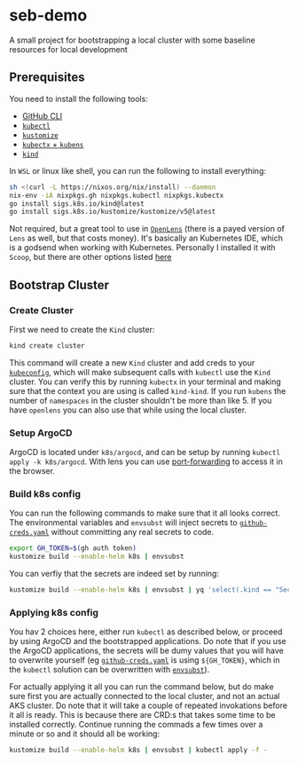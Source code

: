 # seb-demo

A small project for bootstrapping a local cluster with some baseline resources for local development

## Prerequisites

You need to install the following tools:

* [GitHub CLI](https://github.com/cli/cli)
* [``kubectl``](https://kubernetes.io/docs/tasks/tools/#kubectl)
* [`kustomize`](https://kubectl.docs.kubernetes.io/installation/kustomize/)
* [`kubectx` + `kubens`](https://github.com/ahmetb/kubectx)
* [`kind`](https://kubernetes.io/docs/tasks/tools/#kind)

In `WSL` or linux like shell, you can run the following to install everything:

```sh
sh <(curl -L https://nixos.org/nix/install) --daemon
nix-env -iA nixpkgs.gh nixpkgs.kubectl nixpkgs.kubectx
go install sigs.k8s.io/kind@latest
go install sigs.k8s.io/kustomize/kustomize/v5@latest
```

Not required, but a great tool to use in [``OpenLens``](https://github.com/MuhammedKalkan/OpenLens) (there is a payed version of `Lens` as well, but that costs money). It's basically an Kubernetes IDE, which is a godsend when working with Kubernetes. Personally I installed it with `Scoop`, but there are other options listed [here](https://github.com/MuhammedKalkan/OpenLens#installation)

## Bootstrap Cluster

### Create Cluster

First we need to create the `Kind` cluster:

```sh
kind create cluster
```

This command will create a new `Kind` cluster and add creds to your [``kubeconfig``](https://kubernetes.io/docs/concepts/configuration/organize-cluster-access-kubeconfig/), which will make subsequent calls with `kubectl` use the ``Kind`` cluster. You can verify this by running `kubectx` in your terminal and making sure that the context you are using is called `kind-kind`. If you run `kubens` the number of `namespaces` in the cluster shouldn't be more than like 5. If you have ``openlens`` you can also use that while using the local cluster.

### Setup ArgoCD

ArgoCD is located under ``k8s/argocd``, and can be setup by running `kubectl apply -k k8s/argocd`. With lens you can use [port-forwarding](https://docs.k8slens.dev/cluster/use-port-forwarding/) to access it in the browser.

### Build k8s config

You can run the following commands to make sure that it all looks correct. The environmental variables and `envsubst` will inject secrets to [`github-creds.yaml`](/k8s/crossplane-providers/github/github-creds.yaml) without committing any real secrets to code.

```sh
export GH_TOKEN=$(gh auth token)
kustomize build --enable-helm k8s | envsubst
```

You can verfiy that the secrets are indeed set by running:

```sh
kustomize build --enable-helm k8s | envsubst | yq 'select(.kind == "Secret")'
```

### Applying k8s config

You hav 2 choices here, either run `kubectl` as described below, or proceed by using ArgoCD and the bootstrapped applications. Do note that if you use the ArgoCD applications, the secrets will be dumy values that you will have to overwrite yourself (eg [`github-creds.yaml`](/k8s/crossplane-system/crossplane-providers/github/github-creds.yaml) is using `${GH_TOKEN}`, which in the ``kubectl`` solution can be overwritten with [`envsubst`](https://www.gnu.org/software/gettext/manual/html_node/envsubst-Invocation.html)).

For actually applying it all you can run the command below, but do make sure first you are actually connected to the local cluster, and not an actual AKS cluster. Do note that it will take a couple of repeated invokations before it all is ready. This is because there are CRD:s that takes some time to be installed correctly. Continue running the commads a few times over a minute or so and it should all be working:

```sh
kustomize build --enable-helm k8s | envsubst | kubectl apply -f -
```
